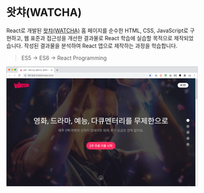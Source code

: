 # 왓챠(WATCHA)

React로 개발된 [왓챠(WATCHA)](https://watcha.com/) 홈 페이지를 순수한 HTML, CSS, JavaScript로 구현하고, 웹 표준과 접근성을 개선한 결과물로
React 학습에 실습할 목적으로 제작되었습니다. 작성된 결과물을 분석하여 React 앱으로 제작하는 과정을 학습합니다.

> ES5 → ES6 → React Programming

![](./_/cover.png)
